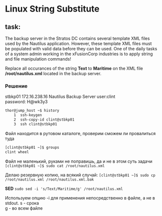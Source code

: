 # Linux String Substitute

## task:

The backup server in the Stratos DC contains several template XML files used by the Nautilus application. However, these template XML files must be populated with valid data before they can be used. One of the daily tasks of a system admin working in the xFusionCorp industries is to apply string and file manipulation commands!


Replace all occurances of the string __Text__ to __Maritime__ on the XML file __/root/nautilus.xml__ located in the backup server.

### Решение

stbkp01 172.16.238.16 Nautilus Backup Server
user:clint 	
password: H@wk3y3
```bash
thor@jump_host ~$ history 
    1  ssh-keygen 
    2  ssh-copy-id clint@stbkp01
    3  ssh clint@stbkp01
```
Файл находится в рутовом каталоге, проверим сможем ли провалиться туда
```bash
[clint@stbkp01 ~]$ groups
clint wheel
``` 
Файл не маленький, руками не поправишь, да и не в этом суть задачи
`[clint@stbkp01 ~]$ sudo cat /root/nautilus.xml`

Делаю резервную копию, на всякий случай:
`[clint@stbkp01 ~]$ sudo cp /root/nautilus.xml /root/nautilus.xml.bak`

__SED__
`sudo sed -i 's/Text/Maritime/g' /root/nautilus.xml`

Используем опцию -i для применения непосредственно в файле, а не в stdout.
s - срока\
g - во всем файле

